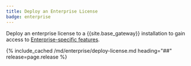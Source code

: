 ```yaml
---
title: Deploy an Enterprise License
badge: enterprise
---
```


Deploy an enterprise license to a {{site.base_gateway}} installation to gain access
to [Enterprise-specific features](/gateway/{{page.release}}/plan-and-deploy/licenses/).

{% include_cached /md/enterprise/deploy-license.md heading="##" release=page.release %}

